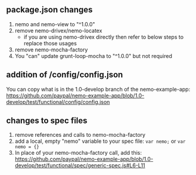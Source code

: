 ## package.json changes

1. nemo and nemo-view to "^1.0.0"
2. remove nemo-drivex/nemo-locatex
   * if you are using nemo-drivex directly then refer to below steps to replace those usages
3. remove nemo-mocha-factory
4. You "can" update grunt-loop-mocha to "^1.0.0" but not required

## addition of <basedir>/config/config.json

You can copy what is in the 1.0-develop branch of the nemo-example-app:
https://github.com/paypal/nemo-example-app/blob/1.0-develop/test/functional/config/config.json

## changes to spec files

1. remove references and calls to nemo-mocha-factory
2. add a local, empty "nemo" variable to your spec file: `var nemo;` or `var nemo = {}`
3. In place of your nemo-mocha-factory call, add this: https://github.com/paypal/nemo-example-app/blob/1.0-develop/test/functional/spec/generic-spec.js#L6-L11